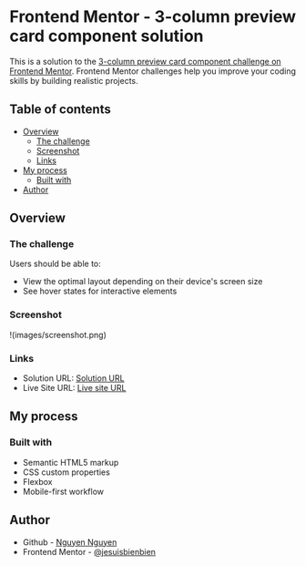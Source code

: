 # Frontend Mentor - 3-column preview card component solution

This is a solution to the [3-column preview card component challenge on Frontend Mentor](https://www.frontendmentor.io/challenges/3column-preview-card-component-pH92eAR2-). Frontend Mentor challenges help you improve your coding skills by building realistic projects.

## Table of contents

- [Overview](#overview)
  - [The challenge](#the-challenge)
  - [Screenshot](#screenshot)
  - [Links](#links)
- [My process](#my-process)
  - [Built with](#built-with)
- [Author](#author)

## Overview

### The challenge

Users should be able to:

- View the optimal layout depending on their device's screen size
- See hover states for interactive elements

### Screenshot

!(images/screenshot.png)

### Links

- Solution URL: [Solution URL](https://github.com/jesuisbienbien/three-column-preview-card-component)
- Live Site URL: [Live site URL](https://jesuisbienbien.github.io/three-column-preview-card-component/)

## My process

### Built with

- Semantic HTML5 markup
- CSS custom properties
- Flexbox
- Mobile-first workflow

## Author

- Github - [Nguyen Nguyen](https://github.com/jesuisbienbien)
- Frontend Mentor - [@jesuisbienbien](https://www.frontendmentor.io/profile/jesuisbienbien)
